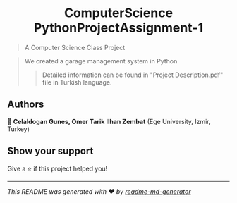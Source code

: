<h1 align="center">ComputerScience PythonProjectAssignment-1 </h1>
<p>
</p>

> A Computer Science Class Project

> We created a garage management system in Python
> > Detailed information can be found in "Project Description.pdf" file in Turkish language.

## Authors

👤 **Celaldogan Gunes, Omer Tarik Ilhan Zembat** (Ege University, Izmir, Turkey)


## Show your support

Give a ⭐️ if this project helped you!

***
_This README was generated with ❤️ by [readme-md-generator](https://github.com/kefranabg/readme-md-generator)_